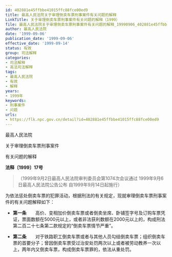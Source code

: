 ```yaml
---
id: 402881e45ffbbe41015ffc88fce00ed9
title: 最高人民法院关于审理倒卖车票刑事案件有关问题的解释
LinkTitle: 关于审理倒卖车票刑事案件有关问题的解释（1999）
file: 最高人民法院关于审理倒卖车票刑事案件有关问题的解释_19990906_402881e45ffbbe41015ffc88fce00ed9.docx
author: 最高人民法院
date: '1999-09-06'
publication_date: '1999-09-06'
effective_date: '1999-09-14'
status: 有效
group: 司法解释
categories:
- 司法解释
- 高法司法解释
tags:
- 最高人民法院
- 有效
- 解释
years:
- 1999年
keywords:
- 刑事案件
- 问题
urls:
- https://flk.npc.gov.cn/detail?id=402881e45ffbbe41015ffc88fce00ed9
---
```


最高人民法院

关于审理倒卖车票刑事案件

有关问题的解释

**法释〔1999〕17号**

> （1999年9月2日最高人民法院审判委员会第1074次会议通过 1999年9月6日最高人民法院公告公布 自1999年9月14日起施行）

为依法惩处倒卖车票的犯罪活动，根据刑法的有关规定，现就审理倒卖车票刑事案件的有关问题解释如下：

- **第一条**　　高价、变相加价倒卖车票或者倒卖坐席、卧铺签字号及订购车票凭证，票面数额在5000元以上，或者非法获利数额在2000元以上的，构成刑法第二百二十七条第二款规定的“倒卖车票情节严重”。

- **第二条**　　对于铁路职工倒卖车票或者与其他人员勾结倒卖车票；组织倒卖车票的首要分子；曾因倒卖车票受过治安处罚两次以上或者被劳动教养一次以上，两年内又倒卖车票，构成倒卖车票罪的，依法从重处罚。
